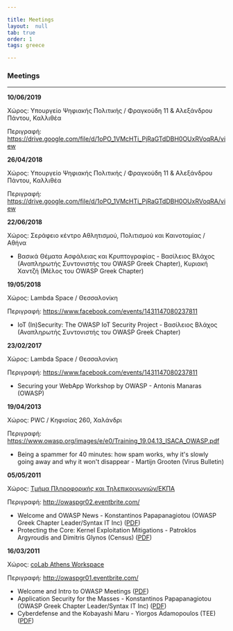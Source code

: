 ```yaml
---

title: Meetings 
layout:  null
tab: true
order: 1
tags: greece

---
```


### Meetings

---

**10/06/2019** 

Χώρος: Υπουργείο Ψηφιακής Πολιτικής / Φραγκούδη 11 & Αλεξάνδρου Πάντου,
Καλλιθέα

Περιγραφή:
[<https://drive.google.com/file/d/1oPO_1VMcHTi_PjRaGTdDBH0OUxRVoqRA/view>](https://sites.google.com/s/14LqaL_OYBE4mE-RwUyKEwDM2uLG3FZLm/p/15d_i80Cboy7mE4zBL2ytg_KCLjG8caPE/edit)

**26/04/2018**

Χώρος: Υπουργείο Ψηφιακής Πολιτικής / Φραγκούδη 11 & Αλεξάνδρου Πάντου,
Καλλιθέα

Περιγραφή:
<https://drive.google.com/file/d/1oPO_1VMcHTi_PjRaGTdDBH0OUxRVoqRA/view>

**22/06/2018**

Χώρος: Σεράφειο κέντρο Αθλητισμού, Πολιτισμού και Καινοτομίας / Αθήνα

  - Βασικά Θέματα Ασφάλειας και Κρυπτογραφίας - Βασίλειος Βλάχος
    (Αναπληρωτής Συντονιστής του OWASP Greek Chapter), Κυριακή
    Χαντζή (Μέλος του OWASP Greek Chapter)

**19/05/2018**

Χώρος: Lambda Space / Θεσσαλονίκη

Περιγραφή:
[<https://www.facebook.com/events/1431147080237811>](https://www.facebook.com/events/1816099512031038/)

  - IoT (In)Security: The OWASP IoT Security Project - Βασίλειος Βλάχος
    (Αναπληρωτής Συντονιστής του OWASP Greek Chapter)

**23/02/2017**

Χώρος: Lambda Space / Θεσσαλονίκη

Περιγραφή: <https://www.facebook.com/events/1431147080237811>

  - Securing your WebApp Workshop by OWASP - Antonis Manaras (OWASP)

**19/04/2013**

Χώρος: PWC / Κηφισίας 260, Χαλάνδρι

Περιγραφή:
<https://www.owasp.org/images/e/e0/Training_19.04.13_ISACA_OWASP.pdf>

  - Being a spammer for 40 minutes: how spam works, why it's slowly
    going away and why it won't disappear - Martijn Grooten (Virus
    Bulletin)

**05/05/2011**

Χώρος: [Τμήμα Πληροφορικής και
Τηλεπικοινωνιών/ΕΚΠΑ](http://www.di.uoa.gr/)

Περιγραφή: <http://owaspgr02.eventbrite.com/>

  - Welcome and OWASP News - Konstantinos Papapanagiotou (OWASP Greek
    Chapter Leader/Syntax IT Inc)
    ([PDF](Media:OWASP_gr_meeting_2011_02.pdf‎ "wikilink"))
  - Protecting the Core: Kernel Exploitation Mitigations - Patroklos
    Argyroudis and Dimitris Glynos (Census)
    ([PDF](http://census.gr/media/bheu-2011-slides.pdf))

**16/03/2011**

Χώρος: [coLab Athens Workspace](http://www.colabworkspace.com/)

Περιγραφή: <http://owaspgr01.eventbrite.com/>

  - Welcome and Intro to OWASP Meetings
    ([PDF](Media:OWASP_gr_meeting_2011_01_intro.pdf‎‎ "wikilink"))
  - Application Security for the Masses - Konstantinos Papapanagiotou
    (OWASP Greek Chapter Leader/Syntax IT Inc)
    ([PDF](Media:OWASP_gr_meeting_2011_01_appsec_masses.pdf "wikilink"))
  - Cyberdefense and the Kobayashi Maru - Yiorgos Adamopoulos (TEE)
    ([PDF](Media:Adamopoulos_Cyberdefense_and_the_Kobayashi_Maru.pdf‎ "wikilink"))
